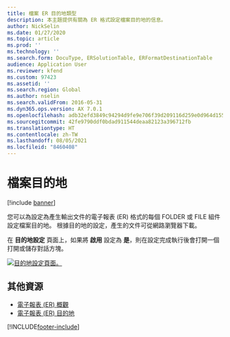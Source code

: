 ```yaml
---
title: 檔案 ER 目的地類型
description: 本主題提供有關為 ER 格式設定檔案目的地的信息。
author: NickSelin
ms.date: 01/27/2020
ms.topic: article
ms.prod: ''
ms.technology: ''
ms.search.form: DocuType, ERSolutionTable, ERFormatDestinationTable
audience: Application User
ms.reviewer: kfend
ms.custom: 97423
ms.assetid: ''
ms.search.region: Global
ms.author: nselin
ms.search.validFrom: 2016-05-31
ms.dyn365.ops.version: AX 7.0.1
ms.openlocfilehash: adb32efd3849c94294d9fe9e706f39d209116d259e0d964d1558cc0e49009a5a
ms.sourcegitcommit: 42fe9790ddf0bdad911544deaa82123a396712fb
ms.translationtype: HT
ms.contentlocale: zh-TW
ms.lasthandoff: 08/05/2021
ms.locfileid: "8460408"
---
```

# <a name="file-destination"></a>檔案目的地

[!include [banner](../includes/banner.md)]

您可以為設定為產生輸出文件的電子報表 (ER) 格式的每個 FOLDER 或 FILE 組件設定檔案目的地。 根據目的地的設定，產生的文件可從網路瀏覽器下載。

在 **目的地設定** 頁面上，如果將 **啟用** 設定為 **是**，則在設定完成執行後會打開一個打開或儲存對話方塊。

[![目的地設定頁面。](./media/ER_Destinations-EnableFileDestination.png)](./media/ER_Destinations-EnableFileDestination.png)

## <a name="additional-resources"></a>其他資源

- [電子報表 (ER) 概觀](general-electronic-reporting.md)
- [電子報表 (ER) 目的地](electronic-reporting-destinations.md)


[!INCLUDE[footer-include](../../../includes/footer-banner.md)]